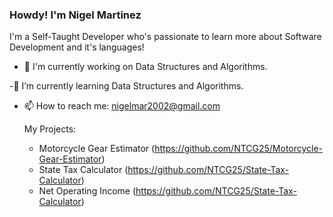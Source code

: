 ### Howdy! I'm Nigel Martinez
  I'm a Self-Taught Developer who's passionate to learn more about Software Development and it's languages!


- 🔭 I'm currently working on Data Structures and Algorithms.
  
-🌱 I’m currently learning Data Structures and Algorithms. 
- 📫 How to reach me: nigelmar2002@gmail.com

  My Projects:
  - Motorcycle Gear Estimator (https://github.com/NTCG25/Motorcycle-Gear-Estimator)
  - State Tax Calculator (https://github.com/NTCG25/State-Tax-Calculator)
  - Net Operating Income (https://github.com/NTCG25/State-Tax-Calculator)

